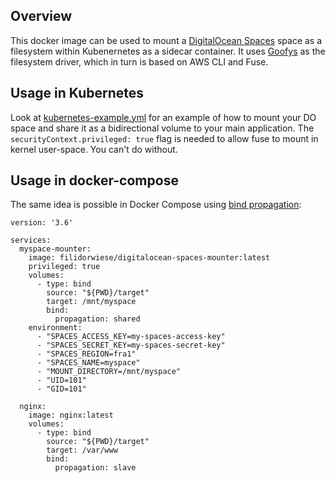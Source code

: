 ## Overview

This docker image can be used to mount a [DigitalOcean Spaces](https://www.digitalocean.com/products/spaces/) space as a filesystem within Kubenernetes as a sidecar container. It uses [Goofys](https://github.com/kahing/goofys) as the filesystem driver, which in turn is based on AWS CLI and Fuse.

## Usage in Kubernetes

Look at [kubernetes-example.yml](kubernetes-example.yml) for an example of how to mount your DO space and share it as a bidirectional volume to your main application. The `securityContext.privileged: true` flag is needed to allow fuse to mount in kernel user-space. You can't do without.

## Usage in docker-compose

The same idea is possible in Docker Compose using [bind propagation](https://docs.docker.com/storage/bind-mounts/#configure-bind-propagation):
````
version: '3.6'

services:
  myspace-mounter:
    image: filidorwiese/digitalocean-spaces-mounter:latest
    privileged: true
    volumes:
      - type: bind
        source: "${PWD}/target"
        target: /mnt/myspace
        bind:
          propagation: shared
    environment:
      - "SPACES_ACCESS_KEY=my-spaces-access-key"
      - "SPACES_SECRET_KEY=my-spaces-secret-key"
      - "SPACES_REGION=fra1"
      - "SPACES_NAME=myspace"
      - "MOUNT_DIRECTORY=/mnt/myspace"
      - "UID=101"
      - "GID=101"

  nginx:
    image: nginx:latest
    volumes:
      - type: bind
        source: "${PWD}/target"
        target: /var/www
        bind:
          propagation: slave

````
